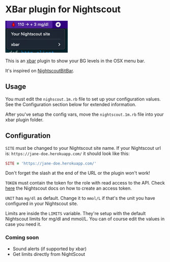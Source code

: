 # XBar plugin for Nightscout

![Preview](Preview.png)

This is an [xbar](https://xbarapp.com/) plugin to show your BG levels in the OSX menu bar.

It's inspired on [NightscoutBitBar](https://github.com/jhaydraude/NightscoutBitBar/).

## Usage

You must edit the `nighscout.1m.rb` file to set up your configuration values. See the Configuration
section below for extended information.

After you've setup the config vars, move the `nightscout.1m.rb` file into your xbar plugin folder.

## Configuration

`SITE` must be changed to your Nightscout site name. If your Nightscout url is:
`https://jane-doe.herokuapp.com/` it should look like this:

```ruby
SITE = 'https://jane-doe.herokuapp.com/'
```

Don't forget the slash at the end of the URL or the plugin won't work!

`TOKEN` must contain the token for the role with read access to the API. Check [here](https://nightscout.github.io/nightscout/security/#create-a-token)
the Nightscout docs on how to create an access token.

`UNIT` has `mg/dl` as default. Change it to `mmol/L` if that's the unit you have configured in your Nightscout site.

Limits are inside the `LIMITS` variable. They're setup with the default Nightscout limits for mg/dl and mmol/L.
You can of course edit the values in case you need it.

### Coming soon

- Sound alerts (if supported by xbar)
- Get limits directly from NightScout

